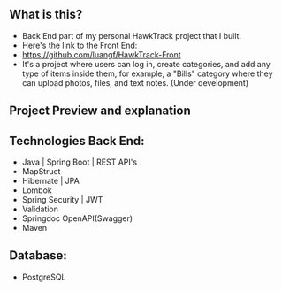 ## What is this?
* Back End part of my personal HawkTrack project that I built.
* Here's the link to the Front End:
* https://github.com/luangf/HawkTrack-Front
* It's a project where users can log in, create categories, and add any type of items inside them, for example, a "Bills" category where they can upload photos, files, and text notes. (Under development)

## Project Preview and explanation


## Technologies Back End:
* Java | Spring Boot | REST API's
* MapStruct
* Hibernate | JPA
* Lombok
* Spring Security | JWT
* Validation
* Springdoc OpenAPI(Swagger)
* Maven

## Database:
* PostgreSQL